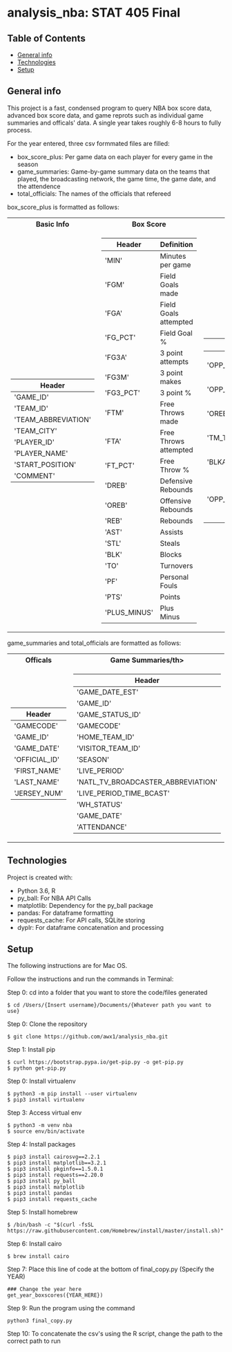 # analysis_nba: STAT 405 Final

## Table of Contents
* [General info](#general-info)
* [Technologies](#technologies)
* [Setup](#setup)

## General info
This project is a fast, condensed program to query NBA box score data, advanced box score data, and game reprots such as individual game summaries and officals' data.
A single year takes roughly 6-8 hours to fully process.

For the year entered, three csv formmated files are filled:
- box_score_plus: Per game data on each player for every game in the season
- game_summaries: Game-by-game summary data on the teams that played, the broadcasting network, the game time, the game date, and the attendence
- total_officials: The names of the officials that refereed

box_score_plus is formatted as follows: 

<table>
<tr><th>Basic Info</th><th>Box Score</th><th>Adv. Box Score</th><th>Misc. Box Score</th></tr>
<tr><td>

|Header|
|--|
|'GAME_ID'|
|'TEAM_ID'|
|'TEAM_ABBREVIATION'|
|'TEAM_CITY'|
|'PLAYER_ID'|
|'PLAYER_NAME'|
|'START_POSITION'|
|'COMMENT'|

</td><td>

|Header|Definition|
|--|--|
|'MIN'|Minutes per game|
|'FGM'|Field Goals made|
|'FGA'|Field Goals attempted|
|'FG_PCT'|Field Goal %|
|'FG3A'|3 point attempts|
|'FG3M'|3 point makes|
|'FG3_PCT'|3 point %|
|'FTM'|Free Throws made|
|'FTA'|Free Throws attempted|
|'FT_PCT'|Free Throw %|
|'DREB'|Defensive Rebounds|
|'OREB'|Offensive Rebounds|
|'REB'|Rebounds|
|'AST'|Assists|
|'STL'|Steals|
|'BLK'|Blocks|
|'TO'|Turnovers|
|'PF'|Personal Fouls|
|'PTS'|Points|
|'PLUS_MINUS'|Plus Minus|

</td><td>

|Header|Definition| 
|--|--|
|'OPP_OREB_PCT'|Opponent's Offensive Rebound %|
|'OPP_TOV_PCT'|Opponent's Turnover %|
|'OREB_PCT'|Player's Offensive Rebound %|
|'TM_TOV_PCT'|Team Turnover %|
|'BLKA'|Player's # Block Attempts|
|'OPP_PTS_2ND_CHANCE'|Opponent's 2nd chance points scored|

</td><td>

|Header|Definition| 
|--|--|
|'OPP_PTS_FB'|Opponent Fast Break Points|
|'OPP_PTS_OFF_TOV'|Opponent Points Off Turnovers|
|'OPP_PTS_PAINT'|Opponent Points in the Paint|
|'PFD'|Player's Personal fouls drawn|
|'PTS_2ND_CHANCE'|Player's 2nd chance points scored|
|'PTS_FB'|Player's Fast Break Points|
|'PTS_OFF_TOV'|Player's Points Off Turnovers|
|'PTS_PAINT'|Player's Points in the Paint|
	
</td></tr> </table>

game_summaries and total_officials are formatted as follows:

<table>
<tr><th>Officals</th><th>Game Summaries/th></tr>
<tr><td>

|Header|
|--|
|'GAMECODE'|
|'GAME_ID'|
|'GAME_DATE'|
|'OFFICIAL_ID'|
|'FIRST_NAME'|
|'LAST_NAME'|
|'JERSEY_NUM'|

</td><td>

|Header|
|--|
|'GAME_DATE_EST'|
|'GAME_ID'|
|'GAME_STATUS_ID'|
|'GAMECODE'|
|'HOME_TEAM_ID'|
|'VISITOR_TEAM_ID'|
|'SEASON'|
|'LIVE_PERIOD'|
|'NATL_TV_BROADCASTER_ABBREVIATION'|
|'LIVE_PERIOD_TIME_BCAST'|
|'WH_STATUS'|
|'GAME_DATE'|
|'ATTENDANCE'|

</td></tr> </table>
	
## Technologies
Project is created with:
* Python 3.6, R
* py_ball: For NBA API Calls
* matplotlib: Dependency for the py_ball package
* pandas: For dataframe formatting
* requests_cache: For API calls, SQLite storing
* dyplr: For dataframe concatenation and processing
	
## Setup
The following instructions are for Mac OS.

Follow the instructions and run the commands in Terminal:

Step 0: cd into a folder that you want to store the code/files generated
```
$ cd /Users/{Insert username}/Documents/{Whatever path you want to use}
```
Step 0: Clone the repository
```
$ git clone https://github.com/awx1/analysis_nba.git
```

Step 1: Install pip
```
$ curl https://bootstrap.pypa.io/get-pip.py -o get-pip.py
$ python get-pip.py
```

Step 0: Install virtualenv
```
$ python3 -m pip install --user virtualenv
$ pip3 install virtualenv
```

Step 3: Access virtual env
```
$ python3 -m venv nba
$ source env/bin/activate
```

Step 4: Install packages
```
$ pip3 install cairosvg==2.2.1
$ pip3 install matplotlib==3.2.1
$ pip3 install pkginfo==1.5.0.1
$ pip3 install requests==2.20.0
$ pip3 install py_ball
$ pip3 install matplotlib
$ pip3 install pandas
$ pip3 install requests_cache
```

Step 5: Install homebrew
```
$ /bin/bash -c "$(curl -fsSL https://raw.githubusercontent.com/Homebrew/install/master/install.sh)"
```

Step 6: Install cairo
```
$ brew install cairo
```
 
Step 7: Place this line of code at the bottom of final_copy.py (Specify the YEAR)
```
### Change the year here
get_year_boxscores({YEAR_HERE})
```

Step 9: Run the program using the command
```
python3 final_copy.py
```

Step 10: To concatenate the csv's using the R script, change the path to the correct path to run
